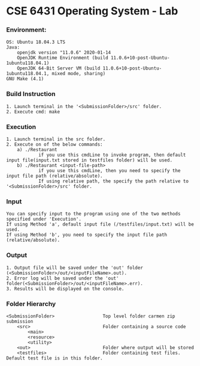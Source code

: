 # CSE 6431 Operating System - Lab

### Environment:
    OS: Ubuntu 18.04.3 LTS
    Java:
        openjdk version "11.0.6" 2020-01-14
        OpenJDK Runtime Environment (build 11.0.6+10-post-Ubuntu-1ubuntu118.04.1)
        OpenJDK 64-Bit Server VM (build 11.0.6+10-post-Ubuntu-1ubuntu118.04.1, mixed mode, sharing)
    GNU Make (4.1)

### Build Instruction
    1. Launch terminal in the '<SubmissionFolder>/src' folder.
    2. Execute cmd: make

### Execution
    1. Launch terminal in the src folder.
    2. Execute on of the below commands:
        a) ./Restaurant
                if you use this cmdLine to invoke program, then default input file(input.txt stored in testfiles folder) will be used.
        b) ./Restaurant <input-file-path>
                if you use this cmdLine, then you need to specify the input file path (relative/absolute). 
                If using relative path, the specify the path relative to '<SubmissionFolder>/src' folder.

### Input
    You can specify input to the program using one of the two methods specified under 'Execution'. 
    If using Method 'a', default input file (/testfiles/input.txt) will be used.
    If using Method 'b', you need to specify the input file path (relative/absolute).

### Output
    1. Output file will be saved under the 'out' folder (<SubmissionFolder>/out/<inputFileName>.out).
    2. Error log will be saved under the 'out' folder(<SubmissionFolder>/out/<inputFileName>.err).
    3. Results will be displayed on the console.

### Folder Hierarchy
    <SubmissionFolder>                  Top level folder carmen zip submission
        <src>                           Folder containing a source code
            <main>
            <resource>
            <utility>
        <out>                           Folder where output will be stored
        <testfiles>                     Folder containing test files. Default test file is in this folder.




